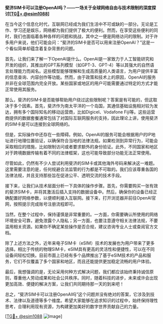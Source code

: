 **斐济SIM卡可以注册OpenAI吗？——一场关于全球网络自由与技术限制的深度探讨[[TG💪+ @esim1088](https://t.me/s/esim1088)]**

在当今这个信息化时代，互联网已经成为我们生活中不可或缺的一部分。无论是工作、学习还是娱乐，网络都为我们提供了极大的便利。然而，在享受这些便利的同时，我们也面临着各种各样的问题和挑战，其中之一便是网络访问的限制。对于许多用户来说，他们可能会问：“斐济的SIM卡是否可以用来注册OpenAI？”这是一个看似简单却蕴含着复杂背景的问题。

首先，让我们来了解一下OpenAI是什么。OpenAI是一家致力于人工智能研究和开发的组织，其推出的GPT系列模型（如GPT-3、GPT-4）等以其强大的自然语言处理能力而闻名。这些模型能够理解和生成高质量的人类语言，为用户提供丰富的信息查询、内容创作等功能。然而，由于政策和技术上的原因，OpenAI的服务并非在全球范围内完全开放。某些国家或地区的用户可能需要通过特定的方式才能正常使用其服务。

那么，斐济的SIM卡是否能够帮助用户绕过这些限制呢？答案是有可能的，但这取决于多个因素。首先，斐济作为南太平洋的一个岛国，其通信基础设施相对较为发达，拥有多个国际知名的移动运营商，比如Digicel、Vodafone Fiji等。这些运营商提供的数据套餐通常包括了对国际互联网服务的支持，因此理论上讲，使用斐济的SIM卡是可以连接到全球网络的。

但是，实际操作中还存在一些障碍。例如，OpenAI的服务可能会根据用户的IP地址进行地理位置验证，以确保符合当地的法律法规。如果检测到异常行为，可能会采取相应的措施，比如限制访问或者要求额外的身份验证。此外，不同国家和地区对于跨境数据传输有着不同的法律框架，这也可能导致部分功能无法正常使用。

尽管如此，仍然有不少人尝试利用斐济的SIM卡或其他海外号码来解决这一难题。这里需要注意的是，任何规避合法监管的行为都是不可取的。我们应该尊重各国的法律法规，并且支持那些旨在促进公平、透明交流的技术手段。

接下来，让我们从技术层面分析一下具体的操作步骤。首先，你需要购买一张有效的斐济SIM卡，并将其激活后插入支持的数据设备中。然后，确保你的设备已经正确配置好网络参数，以便顺利接入互联网。接下来，打开浏览器并前往OpenAI官网，按照提示完成账号注册流程即可。

当然，在整个过程中，保持谨慎是非常重要的。一方面，你需要确认所使用的网络环境安全可靠，避免泄露个人隐私；另一方面，也要注意遵守相关法律法规，不要滥用相关资源。如果你不确定某些操作是否合规，建议咨询专业人士或查阅官方文档。

除了上述方法之外，近年来电子SIM卡（eSIM）技术的发展也为用户带来了更多选择。相比于传统的物理SIM卡，eSIM具有更高的灵活性和便捷性，可以在不同设备间轻松切换。目前市面上已经有多个品牌推出了基于eSIM技术的产品和服务，它们不仅覆盖了多个国家和地区，而且还能提供更加稳定流畅的用户体验。

最后，我想强调的是，无论采用何种方式解决问题，我们都应该始终秉持诚信原则，尊重他人劳动成果和社会公共秩序。同时，随着科技的进步，未来或许会出现更加高效、便捷的解决方案，让我们共同期待那一天的到来吧！

总之，“斐济SIM卡可以注册OpenAI吗”这个问题并没有绝对的答案，它涉及到技术、法律以及道德等多个维度。希望大家能够在追求知识的过程中，始终保持理性思考，合理利用现有资源，为构建更加美好的数字世界贡献自己的力量。

[[TG💪+ @esim1088](https://t.me/s/esim1088) ![Image](https://i.postimg.cc/4NQfJmqS/Snipaste-2025-05-13-00-14-12.png)]